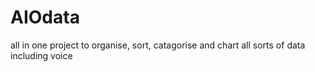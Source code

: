 # AIOdata
all in one project to organise, sort, catagorise and chart all sorts of data including voice
